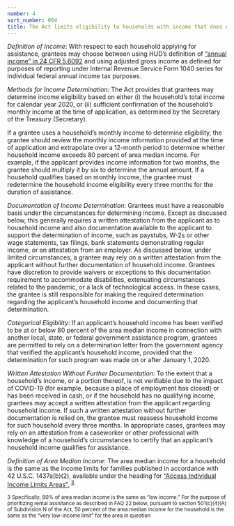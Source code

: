```yaml
---
number: 4
sort_number: 004
title: The Act limits eligibility to households with income that does not exceed 80 percent of the median income for the area in which the household is located, as determined by the Department of Housing and Urban Development (HUD), but does not provide a definition of household income. How is household income defined for purposes of the ERA program? How will income be documented and verified?
---
```


*Definition of Income*: With respect to each household applying for assistance, grantees may choose between using HUD’s definition of [“annual income” in 24 CFR 5.6092](https://www.ecfr.gov/cgi-bin/text-idx?rgn=div5&node=24:1.1.1.1.5#se24.1.5_1609) and using adjusted gross income as defined for purposes of reporting under Internal Revenue Service Form 1040 series for individual federal annual income tax purposes.

*Methods for Income Determination*: The Act provides that grantees may determine income eligibility based on either (i) the household’s total income for calendar year 2020, or (ii) sufficient confirmation of the household’s monthly income at the time of application, as determined by the Secretary of the Treasury (Secretary).

If a grantee uses a household’s monthly income to determine eligibility, the grantee should review the monthly income information provided at the time of application and extrapolate over a 12-month period to determine whether household income exceeds 80 percent of area median income. For example, if the applicant provides income information for two months, the grantee should multiply it by six to determine the annual amount. If a household qualifies based on monthly income, the grantee must redetermine the household income eligibility every three months for the duration of assistance.

<span id="4p4">*Documentation of Income Determination*: Grantees must have a reasonable basis under the circumstances for determining income. Except as discussed below, this generally requires a written attestation from the applicant as to household income and also documentation available to the applicant to support the determination of income, such as paystubs, W-2s or other wage statements, tax filings, bank statements demonstrating regular income, or an attestation from an employer. As discussed below, under limited circumstances, a grantee may rely on a written attestation from the applicant without further documentation of household income. Grantees have discretion to provide waivers or exceptions to this documentation requirement to accommodate disabilities, extenuating circumstances related to the pandemic, or a lack of technological access. In these cases, the grantee is still responsible for making the required determination regarding the applicant’s household income and documenting that determination.</span>

<span id="4p5">*Categorical Eligibility*: If an applicant’s household income has been verified to be at or below 80 percent of the area median income in connection with another local, state, or federal government assistance program, grantees are permitted to rely on a determination letter from the government agency that verified the applicant’s household income, provided that the determination for such program was made on or after January 1, 2020.</span>

<span id="4p6">*Written Attestation Without Further Documentation*: To the extent that a household’s income, or a portion thereof, is not verifiable due to the impact of COVID-19 (for example, because a place of employment has closed) or has been received in cash, or if the household has no qualifying income, grantees may accept a written attestation from the applicant regarding household income. If such a written attestation without further documentation is relied on, the grantee must reassess household income for such household every three months. In appropriate cases, grantees may rely on an attestation from a caseworker or other professional with knowledge of a household’s circumstances to certify that an applicant’s household income qualifies for assistance.</span>

*Definition of Area Median Income*: The area median income for a household is the same as the income limits for families published in accordance with 42 U.S.C. 1437a(b)(2), available under the heading for [“Access Individual Income Limits Areas”.](https://www.huduser.gov/portal/datasets/il.html) <sup><a href="#fn3" id="ref3">3</a></sup>

<sup id="fn3">3 Specifically, 80% of area median income is the same as “low income.” For the purpose of prioritizing rental assistance as described in FAQ 22 below, pursuant to section 501(c)(4)(A) of Subdivision N of the Act, 50 percent of the area median income for the household is the same as the “very low-income limit” for the area in question</sup>